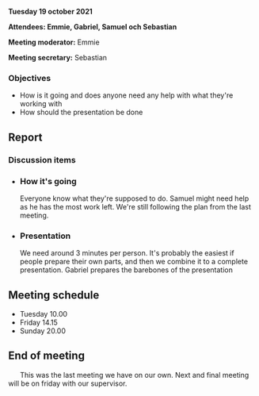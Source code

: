 **Tuesday 19 october 2021**

**Attendees: Emmie, Gabriel, Samuel och Sebastian**

**Meeting moderator:** Emmie

**Meeting secretary:** Sebastian

### Objectives
* How is it going and does anyone need any help with what they're working with
* How should the presentation be done

## Report

### Discussion items
* ### **How it's going**
  Everyone know what they're supposed to do. Samuel might need help as he has the   most work left. We're still following the plan from the last meeting.

* ### **Presentation**
  We need around 3 minutes per person. It's probably the easiest if people prepare  their own parts, and then we combine it to a complete presentation. Gabriel prepares the barebones of the presentation

 ## Meeting schedule
 * Tuesday 10.00
 * Friday 14.15
 * Sunday 20.00

 ## End of meeting
 &nbsp; &nbsp; &nbsp; This was the last meeting we have on our own. Next and final meeting will be on friday with our supervisor.
